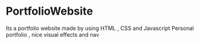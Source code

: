 # PortfolioWebsite
Its a portfolio website made by using HTML , CSS and Javascript
Personal portfolio , nice visual effects and nav
